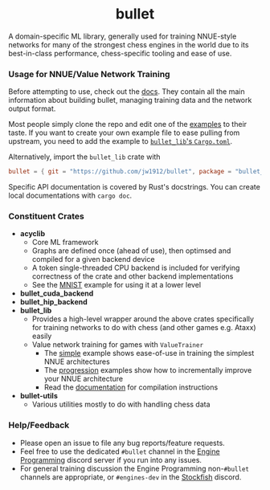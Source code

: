 <div align="center">

# bullet

</div>

A domain-specific ML library, generally used for training NNUE-style networks for many of the strongest chess engines in the world
due to its best-in-class performance, chess-specific tooling and ease of use.

### Usage for NNUE/Value Network Training

Before attempting to use, check out the [docs](docs/0-contents.md).
They contain all the main information about building bullet, managing training data and the network output format.

Most people simply clone the repo and edit one of the [examples](/examples) to their taste.
If you want to create your own example file to ease pulling from upstream, you need to add the example to [`bullet_lib`'s `Cargo.toml`](crates/bullet_lib/Cargo.toml).

Alternatively, import the `bullet_lib` crate with
```toml
bullet = { git = "https://github.com/jw1912/bullet", package = "bullet_lib" }
```

Specific API documentation is covered by Rust's docstrings. You can create local documentations with `cargo doc`.

### Constituent Crates

- **acyclib**
    - Core ML framework
    - Graphs are defined once (ahead of use), then optimsed and compiled for a given backend device
    - A token single-threaded CPU backend is included for verifying correctness of the crate and other backend implementations
    - See the [MNIST](examples/extra/mnist.rs) example for using it at a lower level
- **bullet_cuda_backend**
- **bullet_hip_backend**
- **bullet_lib**
    - Provides a high-level wrapper around the above crates specifically for training networks to do with chess (and other games e.g. Ataxx) easily
    - Value network training for games with `ValueTrainer`
        - The [simple](examples/simple.rs) example shows ease-of-use in training the simplest NNUE architectures
        - The [progression](examples/progression) examples show how to incrementally improve your NNUE architecture
        - Read the [documentation](docs/2-getting-started.md#backends) for compilation instructions
- **bullet-utils**
    - Various utilities mostly to do with handling chess data

### Help/Feedback

- Please open an issue to file any bug reports/feature requests.
- Feel free to use the dedicated `#bullet` channel in the [Engine Programming](https://discord.com/invite/F6W6mMsTGN) discord server if you run into any issues.
- For general training discussion the Engine Programming non-`#bullet` channels are appropriate, or `#engines-dev` in the [Stockfish](https://discord.gg/GWDRS3kU6R) discord. 
